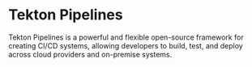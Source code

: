 # Tekton Pipelines

Tekton Pipelines is a powerful and flexible open-source framework for creating CI/CD systems, allowing developers to build, test, and deploy across cloud providers and on-premise systems.

